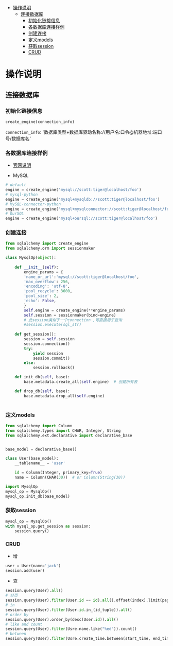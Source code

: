 <!-- TOC -->

- [操作说明](#操作说明)
    - [连接数据库](#连接数据库)
        - [初始化链接信息](#初始化链接信息)
        - [各数据库连接样例](#各数据库连接样例)
        - [创建连接](#创建连接)
        - [定义models](#定义models)
        - [获取session](#获取session)
        - [CRUD](#crud)

<!-- /TOC -->

# 操作说明
## 连接数据库
### 初始化链接信息
    create_engine(connection_info)
`connection_info`: '数据库类型+数据库驱动名称://用户名:口令@机器地址:端口号/数据库名'
### 各数据库连接样例
* [官网说明](http://docs.sqlalchemy.org/en/latest/core/engines.html)

* MySQL
```python
# default
engine = create_engine('mysql://scott:tiger@localhost/foo')
# mysql-python
engine = create_engine('mysql+mysqldb://scott:tiger@localhost/foo')
# MySQL-connector-python
engine = create_engine('mysql+mysqlconnector://scott:tiger@localhost/foo')
# OurSQL
engine = create_engine('mysql+oursql://scott:tiger@localhost/foo')
```

### 创建连接
```python
from sqlalchemy import create_engine
from sqlalchemy.orm import sessionmaker

class MysqlOp(object):
    
    def __init__(self):
        engine_params = {
        'name_or_url':'mysql://scott:tiger@localhost/foo',
        'max_overflow': 256,
        'encoding': 'utf-8',
        'pool_recycle': 3600,
        'pool_size': 2,
        'echo': False,
        }
        self.engine = create_engine(**engine_params)
        self.session = sessionmaker(bind=engine)
        # 此session类似于一个connection ,可直接用于查询
        #session.execute(sql_str)
    
    def get_session():
        session = self.session
        session.connection()
        try:
            yield session
            session.commit()
        else:
            session.rollback()

    def init_db(self, base):
        base.metadata.create_all(self.engine)  # 创建所有表

    def drop_db(self, base):
        base.metadata.drop_all(self.engine)
    
```

### 定义models
```python
from sqlalchemy import Column
from sqlalchemy.types import CHAR, Integer, String
from sqlalchemy.ext.declarative import declarative_base


base_model = declarative_base()

class User(base_model):
    __tablename__ = 'user'

    id = Column(Integer, primary_key=True)
    name = Column(CHAR(30))  # or Column(String(30))

import MysqlOp
mysql_op = MysqlOp()
mysql_op.init_db(base_model)
```

### 获取session
```python
mysql_op = MysqlOp()
with mysql_op.get_session as session:
    session.query()
```

### CRUD
* 增
```python
user = User(name='jack')
session.add(user)
```

* 查
```python
session.query(User).all()
# 分页
session.query(User).filter(User.id == id).all().offset(index).limit(page)
# in
session.query(User).filter(User.id.in_(id_tuple)).all()
# order by
session.query(User).order_by(desc(User.id)).all()
# like and count
session.query(User).filter(Usre.name.like("%ed")).count()
# between
session.query(User).filter(Usre.create_time.between(start_time, end_time)).all()  # 包含 start_time,end_time
```

